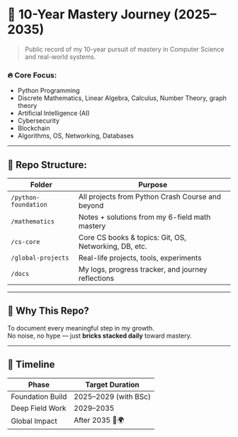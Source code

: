 # 🧱 10-Year Mastery Journey (2025–2035)

> Public record of my 10-year pursuit of mastery in Computer Science and real-world systems.

### 🔥 Core Focus:
- Python Programming
- Discrete Mathematics, Linear Algebra, Calculus, Number Theory, graph theory 
- Artificial Intelligence (AI)
- Cybersecurity
- Blockchain
- Algorithms, OS, Networking, Databases 

---

## 📁 Repo Structure:

| Folder              | Purpose                                                 |
|---------------------|----------------------------------------------------------|
| `/python-foundation` | All projects from Python Crash Course and beyond        |
| `/mathematics`       | Notes + solutions from my 6-field math mastery          |
| `/cs-core`           | Core CS books & topics: Git, OS, Networking, DB, etc.   |
| `/global-projects`   | Real-life projects, tools, experiments                  |
| `/docs`              | My logs, progress tracker, and journey reflections      |

---

## 🧠 Why This Repo?

To document every meaningful step in my growth.  
No noise, no hype — just **bricks stacked daily** toward mastery.

---

## 📆 Timeline

| Phase              | Target Duration     |
|--------------------|---------------------|
| Foundation Build   | 2025–2029 (with BSc) |
| Deep Field Work    | 2029–2035            |
| Global Impact      | After 2035 🧠🌍       |
